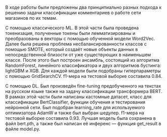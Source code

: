В ходе работы были предложены два принципиально разных подхода к решению задачи классификации комментариев о работе сети магазинов по их темам.

С помощью классического ML. В этой части была проведена токенизация, полученные токены были лемматизированы и преобразованы в
векторы с помощью обученной модели Word2Vec. Далее была решена проблема несбалансированности классов с помощью SMOTE, 
который создаёт новые объекты данных в непосредственной близости от уже существующих в наименьшем классе. 
После этого был построен ансамбль, состоящий из алгоритма RandomForest, линейного классификатора и двух алгоритмов бустинга: 
lightGBM и XGB. Для каждой модели были подобраны гиперпараметры с помощью GridSearchCV. f1-мера на тестовой выборке составила 0.84.

С помощью DL. Был произведён fine-tuning предобученного на текстах на русском языке также на задачу классификации трансформера BERT. 
В рамках этой части были написаны кастомные датасет, класс для классификации BertClassifier, функции обучения и тестирования нейронной сети. 
Был подобран learning_rate для используемого оптимизатора AdamW и также был выбран шедулер. f1-мера на тестовой выборке составила 0.93. 
Лучшая модель была сохранена в файл bert.pth, а также был написан её инференс — функция get_result в файле model.py.
